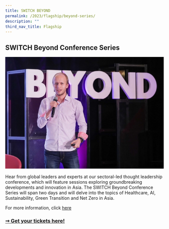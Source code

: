 ```yaml
---
title: SWITCH BEYOND
permalink: /2023/flagship/beyond-series/
description: ""
third_nav_title: Flagship
---
```

## SWITCH Beyond Conference Series

![](/images/2023/switch%20beyond%20series%20(flagship).jpg)

Hear from global leaders and experts  at our sectoral-led thought leadership conference, which will feature sessions exploring groundbreaking developments and  innovation in Asia. The SWITCH Beyond Conference Series will span two days and will delve into the topics of Healthcare, AI, Sustainability, Green Transition and Net Zero in Asia.

For more information, click [here](/2023/programmes/beyond-series/)

### [➞ Get your tickets here!](/register)